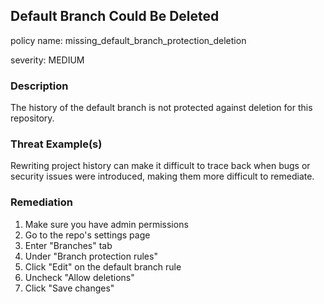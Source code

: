 ## Default Branch Could Be Deleted

policy name: missing_default_branch_protection_deletion

severity: MEDIUM

### Description

The history of the default branch is not protected against deletion for this repository.

### Threat Example(s)

Rewriting project history can make it difficult to trace back when bugs or security issues were introduced, making them more difficult to remediate.

### Remediation

1. Make sure you have admin permissions
2. Go to the repo's settings page
3. Enter "Branches" tab
4. Under "Branch protection rules"
5. Click "Edit" on the default branch rule
6. Uncheck "Allow deletions"
7. Click "Save changes"

